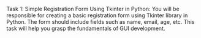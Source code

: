 Task 1: Simple Registration Form Using Tkinter in Python: You will be responsible for creating a basic registration form using Tkinter library in Python. The form should include fields such as name, email, age, etc. This task will help you grasp the fundamentals of GUI development.

